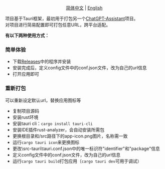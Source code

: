 <p align="center">
  <a href="./README.md">简体中文</a> |
  <a href="./README_EN.md">English</a>
</p>



项目基于Tauri框架，最初用于打包另一个[ChatGPT-Assistant](https://github.com/PierXuY/ChatGPT-Assistant)项目。    
对项目进行简易配置即可打包任意URL，跨平台适配。   


**有以下两种使用方式：**


### 简单体验
- 下载[Releases](https://github.com/PierXuY/package-url/releases/tag/app-v0.0.3)中的程序并安装
- 安装完成后，定义config文件中的conf.json文件，改为自己的url信息
- 打开应用即可

### 重新打包
可以重新设定默认url，替换应用图标等
- 复制项目源码
- 安装rust环境
- 安装tauri cli：`cargo install tauri-cli`
- 安装IDE插件rust-analyzer，会自动安装所需包
- 更换根目录和/src路径下的app-icon.png图片，名称需一致
- 运行`cargo tauri icon`来更换图标
- 更改\src-tauri\tauri.conf.json中的唯一标识符"identifier"和"package"信息
- 定义config文件中的conf.json文件，改为自己的url信息
- 运行`cargo tauri build`打包应用（`cargo tauri dev`可用于调试）

